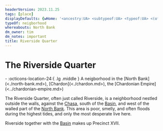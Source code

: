```yaml
---
headerVersion: 2023.11.25
tags: [place]
displayDefaults: {wHome: '<ancestry:UA> <subtypeof:UA> <typeof:UA> <(of )primary> <home:3Fq>'}
typeOf: neigborhood
whereabouts: North Bank
dm_owner: tim
dm_notes: important
title: Riverside Quarter
---
```

# The Riverside Quarter
<div class="grid cards ext-narrow-margin ext-one-column" markdown>
-    :octicons-location-24:{ .lg .middle } A neigborhood in the [North Bank](<./north-bank.md>), [Chardon](<./chardon.md>), the [Chardonian Empire](<../chardonian-empire.md>)  
</div>


The Riverside Quarter, often just called Riverside, is a neighborhood nestled outside the walls, against the [Chasa](<../../../major-rivers/chasa-nahadi-watershed/chasa.md>), south of the [Basin](<./ragwater-basin.md>), and west of the walled part of the [North Bank](<./north-bank.md>). This area is poor, smelly, and often floods during the highest tides, and only the most desperate live here. 

Riverside together with the [Basin](<./ragwater-basin.md>) makes up Precinct XVII. 